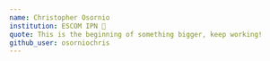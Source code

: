 ```yaml
---
name: Christopher Osornio
institution: ESCOM IPN 🚩 
quote: This is the beginning of something bigger, keep working!
github_user: osorniochris
---
```

